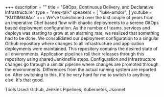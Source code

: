 +++
description = ""
title = "GitOps, Continuous Delivery, and Declarative Infrastructure"
type = "new-talk"
speakers = [
        "luke-amdor",
]
youtube = "KU11IMkt8Ao"
+++
We've transitioned over the last couple of years from an imperative Chef based flow with chaotic deployments to a serene GitOps based deployment configuration. As the number of teams, services and deploys was starting to grow at an alarming rate, we realized that something had to be done. We consolidated our deployment configuration to a singular Github repository where changes to all infrastructure and application deployments were maintained. This repository contains the desired state of all environments. Application pipelines roll their releases through this repository using shared Jenkinsfile steps. Configuration and infrastructure changes go through a similar pipeline where changes are promoted through the environments. Differences from the actual running system are reported on. After switching to this, it'd be very hard for me to switch to anything else. It's that good. 

Tools Used: Github, Jenkins Pipelines, Kubernetes, Jsonnet